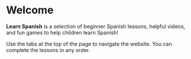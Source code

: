 <h1>Welcome</h1>
<p><b>Learn Spanish</b> is a selection of beginner Spanish lessons, helpful videos, and fun games to help children learn Spanish!</p>
<p>Use the tabs at the top of the page to navigate the website. You can complete the lessons in any order.</p>
